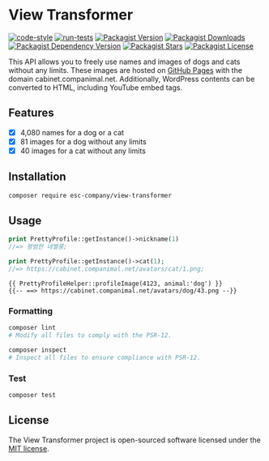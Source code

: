 # View Transformer

[![code-style](https://github.com/companimal/view-transformer/actions/workflows/code-style.yml/badge.svg)](https://github.com/companimal/view-transformer/actions/workflows/code-style.yml)
[![run-tests](https://github.com/companimal/view-transformer/actions/workflows/run-tests.yml/badge.svg)](https://github.com/companimal/view-transformer/actions/workflows/run-tests.yml)
[![Packagist Version](https://img.shields.io/packagist/v/esc-company/view-transformer)](https://packagist.org/packages/esc-company/view-transformer)
[![Packagist Downloads](https://img.shields.io/packagist/dt/esc-company/view-transformer)](https://packagist.org/packages/esc-company/view-transformer/stats)
[![Packagist Dependency Version](https://img.shields.io/packagist/dependency-v/esc-company/view-transformer/php)](https://packagist.org/packages/esc-company/view-transformer)
[![Packagist Stars](https://img.shields.io/packagist/stars/esc-company/view-transformer)](https://github.com/companimal/view-transformer/stargazers)
[![Packagist License](https://img.shields.io/packagist/l/esc-company/view-transformer)](https://github.com/companimal/view-transformer/blob/main/LICENSE.md)

This API allows you to freely use names and images of dogs and cats without any limits. These images are hosted on [GitHub Pages](https://github.com/companimal/cabinet) with the domain cabinet.companimal.net. Additionally, WordPress contents can be converted to HTML, including YouTube embed tags.

## Features

- [x] 4,080 names for a dog or a cat
- [x] 81 images for a dog without any limits
- [x] 40 images for a cat without any limits

## Installation

```sh
composer require esc-company/view-transformer
```

## Usage

```php
print PrettyProfile::getInstance()->nickname(1)
//=> 평범한 네벨룽;
```

```php
print PrettyProfile::getInstance()->cat(1);
//=> https://cabinet.companimal.net/avatars/cat/1.png;
```

```blade
{{ PrettyProfileHelper::profileImage(4123, animal:'dog') }}
{{-- ==> https://cabinet.companimal.net/avatars/dog/43.png --}}
```

### Formatting

```bash
composer lint
# Modify all files to comply with the PSR-12.

composer inspect
# Inspect all files to ensure compliance with PSR-12.
```

### Test

```sh
composer test
```

## License

The View Transformer project is open-sourced software licensed under the [MIT license](https://opensource.org/licenses/MIT).
